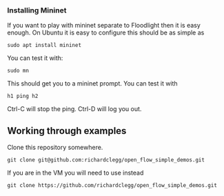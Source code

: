 
### Installing Mininet

If you want to play with mininet separate to Floodlight then it is easy enough. On Ubuntu it is easy to configure this should be as simple as

    sudo apt install mininet

You can test it with:

    sudo mn

This should get you to a mininet prompt. You can test it with 

    h1 ping h2    

Ctrl-C will stop the ping. Ctrl-D will log you out.
  
## Working through examples

Clone this repository somewhere.

    git clone git@github.com:richardclegg/open_flow_simple_demos.git

If you are in the VM you will need to use instead  

    git clone https://github.com/richardclegg/open_flow_simple_demos.git 

